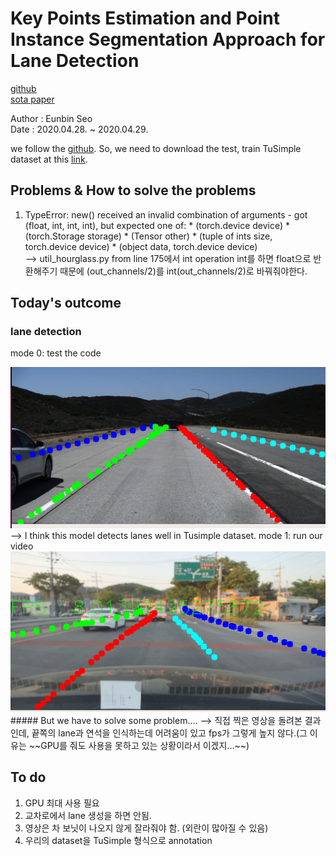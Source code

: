 # Key Points Estimation and Point Instance Segmentation Approach for Lane Detection
[github](https://github.com/koyeongmin/PINet) <br/>
[sota paper](https://arxiv.org/pdf/2002.06604.pdf)

Author : Eunbin Seo <br/>
Date : 2020.04.28. ~ 2020.04.29.

we follow the [github](https://github.com/koyeongmin/PINet). So, we need to download the test, train TuSimple dataset at this [link](https://github.com/TuSimple/tusimple-benchmark/issues/3).<br/>

## Problems & How to solve the problems
1. TypeError: new() received an invalid combination of arguments - got (float, int, int, int), but expected one of: * (torch.device device) * (torch.Storage storage) * (Tensor other) * (tuple of ints size, torch.device device) * (object data, torch.device device) <br/>
--> util_hourglass.py from line 175에서 int operation int를 하면 float으로 반환해주기 때문에 (out_channels/2)를 int(out_channels/2)로 바꿔줘야한다.

## Today's outcome
### lane detection
mode 0: test the code
<center><img src="img/mode0.png" width="900"></center>
--> I think this model detects lanes well in Tusimple dataset.
mode 1: run our video
<center><img src="img/mode1.png" width="900"></center>
##### But we have to solve some problem....
--> 직접 찍은 영상을 돌려본 결과인데, 끝쪽의 lane과 연석을 인식하는데 어려움이 있고 fps가 그렇게 높지 않다.(그 이유는 ~~GPU를 줘도 사용을 못하고 있는 상황이라서 이겠지...~~)

## To do
1. GPU 최대 사용 필요
2. 교차로에서 lane 생성을 하면 안됨.
3. 영상은 차 보닛이 나오지 않게 잘라줘야 함. (외란이 많아질 수 있음)
4. 우리의 dataset을 TuSimple 형식으로 annotation

